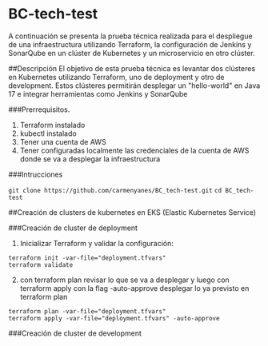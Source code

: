 # BC-tech-test

A continuación se presenta la prueba técnica realizada para el despliegue de una infraestructura utilizando Terraform, la configuración de Jenkins y SonarQube en un clúster de Kubernetes y un microservicio en otro clúster.


##Descripción
El objetivo de esta prueba técnica es levantar dos clústeres en Kubernetes utilizando Terraform, uno de deployment y otro de development. Estos clústeres permitirán desplegar un "hello-world" en Java 17 e integrar herramientas como Jenkins y SonarQube


###Prerrequisitos. 

1. Terraform instalado 
2. kubectl instalado 
3. Tener una cuenta de AWS 
4. Tener configuradas localmente las credenciales de la cuenta de AWS donde se va a desplegar la infraestructura


###Intrucciones 

```git clone https://github.com/carmenyanes/BC_tech-test.git```
```cd BC_tech-test```


##Creación de clusters de kubernetes en EKS (Elastic Kubernetes Service)

###Creación de cluster de deployment

1. Inicializar Terraform y validar la configuración:


```
terraform init -var-file="deployment.tfvars"
terraform validate
```

2. con terraform plan revisar lo que se va a desplegar y luego con terraform apply con la flag -auto-approve desplegar lo ya previsto en terraform plan 

```
terraform plan -var-file="deployment.tfvars"
terraform apply -var-file="deployment.tfvars" -auto-approve
```


###Creación de cluster de development



